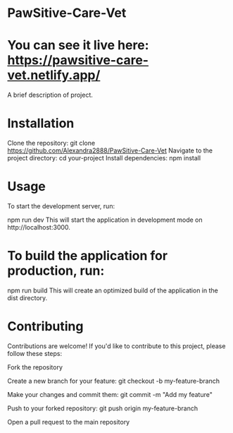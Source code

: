 # PawSitive-Care-Vet

# You can see it live here: https://pawsitive-care-vet.netlify.app/

A brief description of project.

# Installation
Clone the repository: git clone https://github.com/Alexandra2888/PawSitive-Care-Vet
Navigate to the project directory: cd your-project
Install dependencies: npm install

# Usage
To start the development server, run:

npm run dev
This will start the application in development mode on http://localhost:3000.

# To build the application for production, run:

npm run build
This will create an optimized build of the application in the dist directory.

# Contributing
Contributions are welcome! If you'd like to contribute to this project, please follow these steps:

Fork the repository

Create a new branch for your feature: git checkout -b my-feature-branch

Make your changes and commit them: git commit -m "Add my feature"

Push to your forked repository: git push origin my-feature-branch

Open a pull request to the main repository
